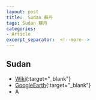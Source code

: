 ```yaml
---
layout: post
title:  Sudan 蘇丹
tags: Sudan 蘇丹 
categories:
- Article
excerpt_separator:  <!--more-->
---
```

## Sudan 
- [Wiki](https://zh.wikipedia.org/w/index.php?search=Sudan "Wiki"){:target="_blank"} 
- [GoogleEarth](https://earth.google.com/web/search/Sudan "GoogleEarth"){:target="_blank"} 
- A 

